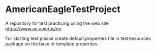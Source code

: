 # AmericanEagleTestProject
A repository for test practicing using the web site https://www.ae.com/us/en.

For starting test please create default.properties file in test/resources package on the base of template.properties.